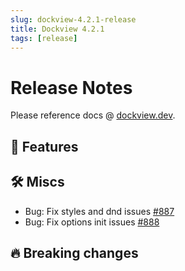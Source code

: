 ```yaml
---
slug: dockview-4.2.1-release
title: Dockview 4.2.1
tags: [release]
---
```


# Release Notes

Please reference docs @ [dockview.dev](https://dockview.dev).

## 🚀 Features


## 🛠 Miscs

- Bug: Fix styles and dnd issues [#887](https://github.com/mathuo/dockview/pull/887)
- Bug: Fix options init issues [#888](https://github.com/mathuo/dockview/pull/888)

## 🔥 Breaking changes

